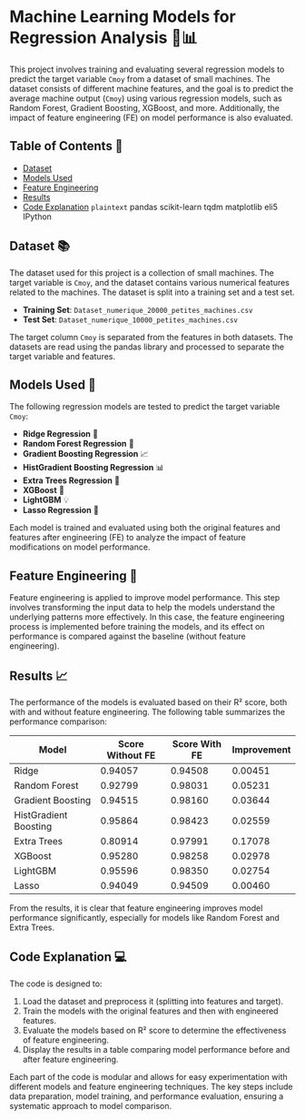 # Machine Learning Models for Regression Analysis 🤖📊

This project involves training and evaluating several regression models to predict the target variable `Cmoy` from a dataset of small machines. The dataset consists of different machine features, and the goal is to predict the average machine output (`Cmoy`) using various regression models, such as Random Forest, Gradient Boosting, XGBoost, and more. Additionally, the impact of feature engineering (FE) on model performance is also evaluated.

## Table of Contents 📑
- [Dataset](#dataset)
- [Models Used](#models-used)
- [Feature Engineering](#feature-engineering)
- [Results](#results)
- [Code Explanation](#code-explanation)
```plaintext```
pandas
scikit-learn
tqdm
matplotlib
eli5
IPython

## Dataset 📚

The dataset used for this project is a collection of small machines. The target variable is `Cmoy`, and the dataset contains various numerical features related to the machines. The dataset is split into a training set and a test set.

- **Training Set**: `Dataset_numerique_20000_petites_machines.csv`
- **Test Set**: `Dataset_numerique_10000_petites_machines.csv`

The target column `Cmoy` is separated from the features in both datasets. The datasets are read using the pandas library and processed to separate the target variable and features.

## Models Used 🧠

The following regression models are tested to predict the target variable `Cmoy`:

- **Ridge Regression** 📐
- **Random Forest Regression** 🌳
- **Gradient Boosting Regression** 📈
- **HistGradient Boosting Regression** 📊
- **Extra Trees Regression** 🌲
- **XGBoost** 🚀
- **LightGBM** 💡
- **Lasso Regression** 🎯

Each model is trained and evaluated using both the original features and features after engineering (FE) to analyze the impact of feature modifications on model performance.

## Feature Engineering 🔧

Feature engineering is applied to improve model performance. This step involves transforming the input data to help the models understand the underlying patterns more effectively. In this case, the feature engineering process is implemented before training the models, and its effect on performance is compared against the baseline (without feature engineering).

## Results 📈

The performance of the models is evaluated based on their R² score, both with and without feature engineering. The following table summarizes the performance comparison:

| Model                | Score Without FE | Score With FE | Improvement         |
|----------------------|------------------|---------------|---------------------|
| Ridge                | 0.94057          | 0.94508       | 0.00451             |
| Random Forest        | 0.92799          | 0.98031       | 0.05231             |
| Gradient Boosting    | 0.94515          | 0.98160       | 0.03644             |
| HistGradient Boosting| 0.95864          | 0.98423       | 0.02559             |
| Extra Trees          | 0.80914          | 0.97991       | 0.17078             |
| XGBoost              | 0.95280          | 0.98258       | 0.02978             |
| LightGBM             | 0.95596          | 0.98350       | 0.02754             |
| Lasso                | 0.94049          | 0.94509       | 0.00460             |

From the results, it is clear that feature engineering improves model performance significantly, especially for models like Random Forest and Extra Trees.

## Code Explanation 💻

The code is designed to:

1. Load the dataset and preprocess it (splitting into features and target).
2. Train the models with the original features and then with engineered features.
3. Evaluate the models based on R² score to determine the effectiveness of feature engineering.
4. Display the results in a table comparing model performance before and after feature engineering.

Each part of the code is modular and allows for easy experimentation with different models and feature engineering techniques. The key steps include data preparation, model training, and performance evaluation, ensuring a systematic approach to model comparison.
